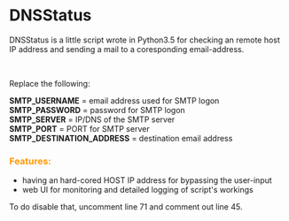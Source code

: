 <h1>DNSStatus</h1>
<p>DNSStatus is a little script wrote in Python3.5 for checking an remote host IP address and sending a mail to a coresponding email-address.</p>
<p>&nbsp;</p>
<p>Replace the following:</p>
<p><strong>SMTP_USERNAME</strong> = email address used for SMTP logon<br /><strong>SMTP_PASSWORD</strong> = password for SMTP logon<br /><strong>SMTP_SERVER</strong> = IP/DNS of the SMTP server<br /><strong>SMTP_PORT</strong> = PORT for SMTP server<br /><strong>SMTP_DESTINATION_ADDRESS</strong> = destination email address</p>
<h3><span style="color: #ff9900;">Features:</span></h3>
<ul>
<li>having an hard-cored HOST IP address for bypassing the user-input</li>
<li>web UI for monitoring and detailed logging of script's workings</li>
</ul>
<p>To do disable that, uncomment line 71 and comment out line 45.</p>
